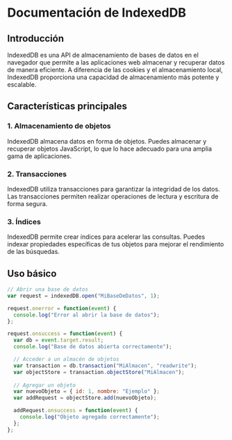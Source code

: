 # Documentación de IndexedDB

## Introducción

IndexedDB es una API de almacenamiento de bases de datos en el navegador que permite a las aplicaciones web almacenar y recuperar datos de manera eficiente. A diferencia de las cookies y el almacenamiento local, IndexedDB proporciona una capacidad de almacenamiento más potente y escalable.

## Características principales

### 1. Almacenamiento de objetos

IndexedDB almacena datos en forma de objetos. Puedes almacenar y recuperar objetos JavaScript, lo que lo hace adecuado para una amplia gama de aplicaciones.

### 2. Transacciones

IndexedDB utiliza transacciones para garantizar la integridad de los datos. Las transacciones permiten realizar operaciones de lectura y escritura de forma segura.

### 3. Índices

IndexedDB permite crear índices para acelerar las consultas. Puedes indexar propiedades específicas de tus objetos para mejorar el rendimiento de las búsquedas.

## Uso básico

```javascript
// Abrir una base de datos
var request = indexedDB.open("MiBaseDeDatos", 1);

request.onerror = function(event) {
  console.log("Error al abrir la base de datos");
};

request.onsuccess = function(event) {
  var db = event.target.result;
  console.log("Base de datos abierta correctamente");

  // Acceder a un almacén de objetos
  var transaction = db.transaction("MiAlmacen", "readwrite");
  var objectStore = transaction.objectStore("MiAlmacen");
  
  // Agregar un objeto
  var nuevoObjeto = { id: 1, nombre: "Ejemplo" };
  var addRequest = objectStore.add(nuevoObjeto);

  addRequest.onsuccess = function(event) {
    console.log("Objeto agregado correctamente");
  };
};
